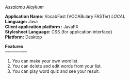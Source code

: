 _Assalamu Alaykum_

**Application Name:** VocabFast (VOCABulary FASTer) _LOCAL_  
**Language:** Java  
**Client application platform :** JavaFX  
**Stylesheet Language:** CSS (for application interface)  
**Platform:** Desktop

**Features  
-----------**
1. You can make your own wordlist.
2. You can delete and edit words from your list.
3. You can play word quiz and see your result. 
